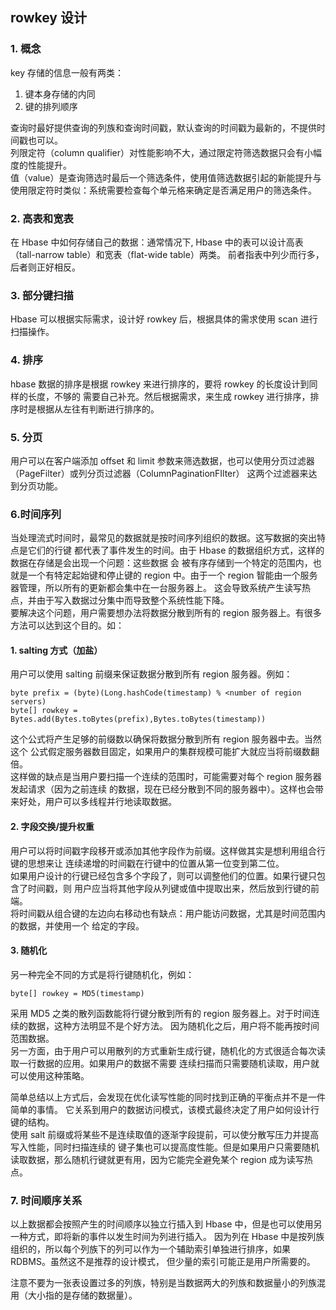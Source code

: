 ## rowkey 设计

### 1. 概念
key 存储的信息一般有两类：
1. 键本身存储的内同
2. 键的排列顺序

查询时最好提供查询的列族和查询时间戳，默认查询的时间戳为最新的，不提供时间戳也可以。  
列限定符（column qualifier）对性能影响不大，通过限定符筛选数据只会有小幅度的性能提升。  
值（value）是查询筛选时最后一个筛选条件，使用值筛选数据引起的新能提升与使用限定符时类似：系统需要检查每个单元格来确定是否满足用户的筛选条件。

### 2. 高表和宽表
在 Hbase 中如何存储自己的数据：通常情况下, Hbase 中的表可以设计高表（tall-narrow table）和宽表（flat-wide table）两类。
前者指表中列少而行多，后者则正好相反。

### 3. 部分键扫描
Hbase 可以根据实际需求，设计好 rowkey 后，根据具体的需求使用 scan 进行扫描操作。

### 4. 排序
hbase 数据的排序是根据 rowkey 来进行排序的，要将 rowkey 的长度设计到同样的长度，不够的
需要自己补充。然后根据需求，来生成 rowkey 进行排序，排序时是根据从左往有判断进行排序的。

### 5. 分页
用户可以在客户端添加 offset 和 limit 参数来筛选数据，也可以使用分页过滤器（PageFilter）或列分页过滤器（ColumnPaginationFIlter）
这两个过滤器来达到分页功能。

### 6.时间序列
当处理流式时间时，最常见的数据就是按时间序列组织的数据。这写数据的突出特点是它们的行键
都代表了事件发生的时间。由于 Hbase 的数据组织方式，这样的数据在存储是会出现一个问题：这些数据
会
被有序存储到一个特定的范围内，也就是一个有特定起始键和停止键的 region 中。由于一个 region 智能由一个服务器管理，所以所有的更新都会集中在一台服务器上。
这会导致系统产生读写热点，并由于写入数据过分集中而导致整个系统性能下降。  
要解决这个问题，用户需要想办法将数据分散到所有的 region 服务器上。有很多方法可以达到这个目的。如：
#### 1. salting 方式（加盐）
用户可以使用 salting 前缀来保证数据分散到所有 region 服务器。例如：
```
byte prefix = (byte)(Long.hashCode(timestamp) % <number of region servers)
byte[] rowkey = Bytes.add(Bytes.toBytes(prefix),Bytes.toBytes(timestamp))
```
这个公式将产生足够的前缀数以确保将数据分散到所有 region 服务器中去。当然这个
公式假定服务器数目固定，如果用户的集群规模可能扩大就应当将前缀数翻倍。  
这样做的缺点是当用户要扫描一个连续的范围时，可能需要对每个 region 服务器发起请求（因为之前连续
的数据，现在已经分散到不同的服务器中）。这样也会带来好处，用户可以多线程并行地读取数据。

#### 2. 字段交换/提升权重
用户可以将时间戳字段移开或添加其他字段作为前缀。这样做其实是想利用组合行键的思想来让
连续递增的时间戳在行键中的位置从第一位变到第二位。  
如果用户设计的行键已经包含多个字段了，则可以调整他们的位置。如果行键只包含了时间戳，则
用户应当将其他字段从列键或值中提取出来，然后放到行键的前端。  
将时间戳从组合键的左边向右移动也有缺点：用户能访问数据，尤其是时间范围内的数据，并使用一个
给定的字段。

#### 3. 随机化
另一种完全不同的方式是将行键随机化，例如：
```
byte[] rowkey = MD5(timestamp)
```
采用 MD5 之类的散列函数能将行键分散到所有的 region 服务器上。对于时间连续的数据，这种方法明显不是个好方法。
因为随机化之后，用户将不能再按时间范围数据。  
另一方面，由于用户可以用散列的方式重新生成行键，随机化的方式很适合每次读取一行数据的应用。如果用户的数据不需要
连续扫描而只需要随机读取，用户就可以使用这种策略。  


简单总结以上方式后，会发现在优化读写性能的同时找到正确的平衡点并不是一件简单的事情。
它关系到用户的数据访问模式，该模式最终决定了用户如何设计行键的结构。  
使用 salt 前缀或将某些不是连续取值的逐渐字段提前，可以使分散写压力并提高写入性能，同时扫描连续的
键子集也可以提高度性能。但是如果用户只需要随机读取数据，那么随机行键就更有用，因为它能完全避免某个 region
成为读写热点。  

### 7. 时间顺序关系
以上数据都会按照产生的时间顺序以独立行插入到 Hbase 中，但是也可以使用另一种方式，即将新的事件以发生时间为列进行插入。
因为列在 Hbase 中是按列族组织的，所以每个列族下的列可以作为一个辅助索引单独进行排序，如果 RDBMS。虽然这不是推荐的设计模式，
但少量的索引可能正是用户所需要的。

注意不要为一张表设置过多的列族，特别是当数据两大的列族和数据量小的列族混用（大小指的是存储的数据量）。
